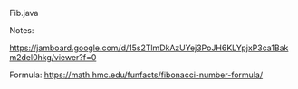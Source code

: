 Fib.java 

Notes:

https://jamboard.google.com/d/15s2TlmDkAzUYej3PoJH6KLYpjxP3ca1Bakm2del0hkg/viewer?f=0

Formula:
https://math.hmc.edu/funfacts/fibonacci-number-formula/